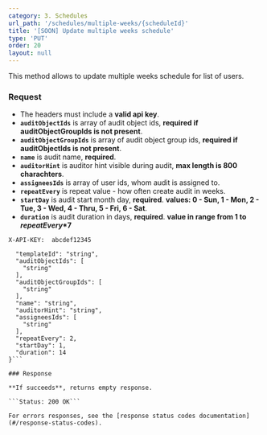 ```yaml
---
category: 3. Schedules
url_path: '/schedules/multiple-weeks/{scheduleId}'
title: '[SOON] Update multiple weeks schedule'
type: 'PUT'
order: 20
layout: null
---
```


This method allows to update multiple weeks schedule for list of users.

### Request
* The headers must include a **valid api key**.
* **`auditObjectIds`** is array of audit object ids, **required if auditObjectGroupIds is not present**.
* **`auditObjectGroupIds`** is array of audit object group ids, **required if auditObjectIds is not present**.
* **`name`** is audit name, **required**.
* **`auditorHint`** is auditor hint visible during audit, **max length is 800 charachters**.
* **`assigneesIds`** is array of user ids, whom audit is assigned to.
* **`repeatEvery`** is repeat value - how often create audit in weeks. 
* **`startDay`** is audit start month day, **required**. **values: 0 - Sun, 1 - Mon, 2 - Tue, 3 - Wed, 4 - Thru, 5 - Fri, 6 - Sat**.
* **`duration`** is audit duration in days, **required**. **value in range from 1 to *repeatEvery*\*7**


```X-API-KEY:  abcdef12345```
```{
  "templateId": "string",
  "auditObjectIds": [
    "string"
  ],
  "auditObjectGroupIds": [
    "string"
  ],
  "name": "string",
  "auditorHint": "string",
  "assigneesIds": [
    "string"
  ],
  "repeatEvery": 2,
  "startDay": 1,
  "duration": 14
}```

### Response

**If succeeds**, returns empty response.

```Status: 200 OK```

For errors responses, see the [response status codes documentation](#/response-status-codes).
